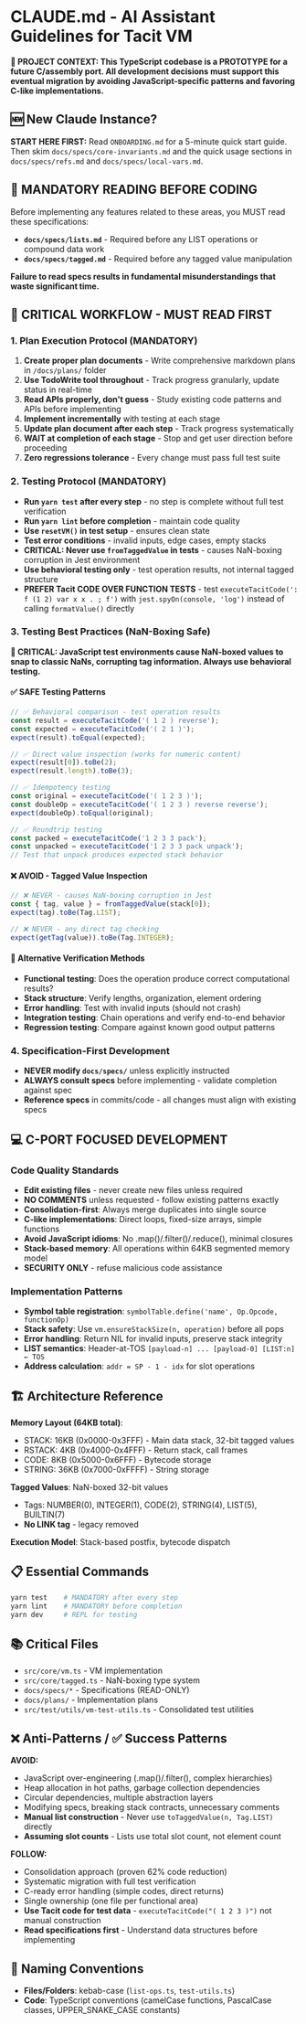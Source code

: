 # CLAUDE.md - AI Assistant Guidelines for Tacit VM

**🎯 PROJECT CONTEXT: This TypeScript codebase is a PROTOTYPE for a future C/assembly port. All development decisions must support this eventual migration by avoiding JavaScript-specific patterns and favoring C-like implementations.**

## 🆕 New Claude Instance?

**START HERE FIRST:** Read `ONBOARDING.md` for a 5-minute quick start guide. Then skim `docs/specs/core-invariants.md` and the quick usage sections in `docs/specs/refs.md` and `docs/specs/local-vars.md`.

## 📖 MANDATORY READING BEFORE CODING

Before implementing any features related to these areas, you MUST read these specifications:

- **`docs/specs/lists.md`** - Required before any LIST operations or compound data work
- **`docs/specs/tagged.md`** - Required before any tagged value manipulation

**Failure to read specs results in fundamental misunderstandings that waste significant time.**

## 🚨 CRITICAL WORKFLOW - MUST READ FIRST

### 1. Plan Execution Protocol (MANDATORY)

1. **Create proper plan documents** - Write comprehensive markdown plans in `/docs/plans/` folder
2. **Use TodoWrite tool throughout** - Track progress granularly, update status in real-time
3. **Read APIs properly, don't guess** - Study existing code patterns and APIs before implementing
4. **Implement incrementally** with testing at each stage
5. **Update plan document after each step** - Track progress systematically
6. **WAIT at completion of each stage** - Stop and get user direction before proceeding
7. **Zero regressions tolerance** - Every change must pass full test suite

### 2. Testing Protocol (MANDATORY)

- **Run `yarn test` after every step** - no step is complete without full test verification
- **Run `yarn lint` before completion** - maintain code quality
- **Use `resetVM()` in test setup** - ensures clean state
- **Test error conditions** - invalid inputs, edge cases, empty stacks
- **CRITICAL: Never use `fromTaggedValue` in tests** - causes NaN-boxing corruption in Jest environment
- **Use behavioral testing only** - test operation results, not internal tagged structure
- **PREFER Tacit CODE OVER FUNCTION TESTS** - test `executeTacitCode(': f (1 2) var x x . ; f')` with `jest.spyOn(console, 'log')` instead of calling `formatValue()` directly

### 3. Testing Best Practices (NaN-Boxing Safe)

**🚨 CRITICAL: JavaScript test environments cause NaN-boxed values to snap to classic NaNs, corrupting tag information. Always use behavioral testing.**

#### ✅ **SAFE Testing Patterns**

```typescript
// ✅ Behavioral comparison - test operation results
const result = executeTacitCode('( 1 2 ) reverse');
const expected = executeTacitCode('( 2 1 )');
expect(result).toEqual(expected);

// ✅ Direct value inspection (works for numeric content)
expect(result[0]).toBe(2);
expect(result.length).toBe(3);

// ✅ Idempotency testing
const original = executeTacitCode('( 1 2 3 )');
const doubleOp = executeTacitCode('( 1 2 3 ) reverse reverse');
expect(doubleOp).toEqual(original);

// ✅ Roundtrip testing
const packed = executeTacitCode('1 2 3 3 pack');
const unpacked = executeTacitCode('1 2 3 3 pack unpack');
// Test that unpack produces expected stack behavior
```

#### ❌ **AVOID - Tagged Value Inspection**

```typescript
// ❌ NEVER - causes NaN-boxing corruption in Jest
const { tag, value } = fromTaggedValue(stack[0]);
expect(tag).toBe(Tag.LIST);

// ❌ NEVER - any direct tag checking
expect(getTag(value)).toBe(Tag.INTEGER);
```

#### 🔧 **Alternative Verification Methods**

- **Functional testing**: Does the operation produce correct computational results?
- **Stack structure**: Verify lengths, organization, element ordering
- **Error handling**: Test with invalid inputs (should not crash)
- **Integration testing**: Chain operations and verify end-to-end behavior
- **Regression testing**: Compare against known good output patterns

### 4. Specification-First Development

- **NEVER modify `docs/specs/`** unless explicitly instructed
- **ALWAYS consult specs** before implementing - validate completion against spec
- **Reference specs** in commits/code - all changes must align with existing specs

## 💻 C-PORT FOCUSED DEVELOPMENT

### Code Quality Standards

- **Edit existing files** - never create new files unless required
- **NO COMMENTS** unless requested - follow existing patterns exactly
- **Consolidation-first**: Always merge duplicates into single source
- **C-like implementations**: Direct loops, fixed-size arrays, simple functions
- **Avoid JavaScript idioms**: No .map()/.filter()/.reduce(), minimal closures
- **Stack-based memory**: All operations within 64KB segmented memory model
- **SECURITY ONLY** - refuse malicious code assistance

### Implementation Patterns

- **Symbol table registration**: `symbolTable.define('name', Op.Opcode, functionOp)`
- **Stack safety**: Use `vm.ensureStackSize(n, operation)` before all pops
- **Error handling**: Return NIL for invalid inputs, preserve stack integrity
- **LIST semantics**: Header-at-TOS `[payload-n] ... [payload-0] [LIST:n] ← TOS`
- **Address calculation**: `addr = SP - 1 - idx` for slot operations

## 🏗️ Architecture Reference

**Memory Layout (64KB total)**:

- STACK: 16KB (0x0000-0x3FFF) - Main data stack, 32-bit tagged values
- RSTACK: 4KB (0x4000-0x4FFF) - Return stack, call frames
- CODE: 8KB (0x5000-0x6FFF) - Bytecode storage
- STRING: 36KB (0x7000-0xFFFF) - String storage

**Tagged Values**: NaN-boxed 32-bit values

- Tags: NUMBER(0), INTEGER(1), CODE(2), STRING(4), LIST(5), BUILTIN(7)
- **No LINK tag** - legacy removed

**Execution Model**: Stack-based postfix, bytecode dispatch

## 📋 Essential Commands

```bash
yarn test    # MANDATORY after every step
yarn lint    # MANDATORY before completion
yarn dev     # REPL for testing
```

## 📚 Critical Files

- `src/core/vm.ts` - VM implementation
- `src/core/tagged.ts` - NaN-boxing type system
- `docs/specs/*` - Specifications (READ-ONLY)
- `docs/plans/` - Implementation plans
- `src/test/utils/vm-test-utils.ts` - Consolidated test utilities

## ❌ Anti-Patterns / ✅ Success Patterns

**AVOID:**

- JavaScript over-engineering (.map()/.filter(), complex hierarchies)
- Heap allocation in hot paths, garbage collection dependencies
- Circular dependencies, multiple abstraction layers
- Modifying specs, breaking stack contracts, unnecessary comments
- **Manual list construction** - Never use `toTaggedValue(n, Tag.LIST)` directly
- **Assuming slot counts** - Lists use total slot count, not element count

**FOLLOW:**

- Consolidation approach (proven 62% code reduction)
- Systematic migration with full test verification
- C-ready error handling (simple codes, direct returns)
- Single ownership (one file per functional area)
- **Use Tacit code for test data** - `executeTacitCode("( 1 2 3 )")` not manual construction
- **Read specifications first** - Understand data structures before implementing

## 🎯 Naming Conventions

- **Files/Folders**: kebab-case (`list-ops.ts`, `test-utils.ts`)
- **Code**: TypeScript conventions (camelCase functions, PascalCase classes, UPPER_SNAKE_CASE constants)
